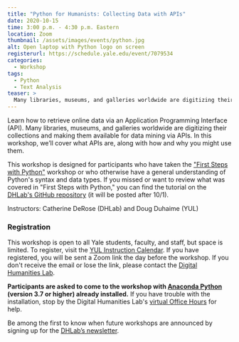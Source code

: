 ```yaml
---
title: "Python for Humanists: Collecting Data with APIs"
date: 2020-10-15
time: 3:00 p.m. - 4:30 p.m. Eastern
location: Zoom
thumbnail: /assets/images/events/python.jpg
alt: Open laptop with Python logo on screen
registerurl: https://schedule.yale.edu/event/7079534
categories:
  - Workshop
tags:
  - Python
  - Text Analysis
teaser: >
  Many libraries, museums, and galleries worldwide are digitizing their collections and making them available for data mining via Application Programming Interfaces (APIs). Learn how to retrieve online data via APIs with this workshop.
---
```

Learn how to retrieve online data via an Application Programming Interface (API). Many libraries, museums, and galleries worldwide are digitizing their collections and making them available for data mining via APIs. In this workshop, we’ll cover what APIs are, along with how and why you might use them.

This workshop is designed for participants who have taken the <a href='https://dhlab.yale.edu/events/2020-10-01-python-first-steps.html' target='_blank'>"First Steps with Python"</a> workshop or who otherwise have a general understanding of Python's syntax and data types. If you missed or want to review what was covered in "First Steps with Python," you can find the tutorial on the <a href='https://github.com/YaleDHLab/lab-workshops' target='_blank'>DHLab's GitHub repository</a> (it will be posted after 10/1).

Instructors: Catherine DeRose (DHLab) and Doug Duhaime (YUL)

### Registration

This workshop is open to all Yale students, faculty, and staff, but space is limited. To register, visit the <a href='https://schedule.yale.edu/event/7079534' target='_blank'>YUL Instruction Calendar</a>. If you have registered, you will be sent a Zoom link the day before the workshop. If you don't receive the email or lose the link, please contact the [Digital Humanities Lab](mailto:dhlab@yale.edu).

**Participants are asked to come to the workshop with <a href='https://www.anaconda.com/products/individual' target='_blank'>Anaconda Python</a> (version 3.7 or higher) already installed.** If you have trouble with the installation, stop by the Digital Humanities Lab's <a href='https://dhlab.yale.edu/resources/office-hours.html' target='_blank'>virtual Office Hours</a> for help.

Be among the first to know when future workshops are announced by signing up for the <a href='https://subscribe.yale.edu/browse?search=digital+humanities' target='_blank'>DHLab’s newsletter</a>.